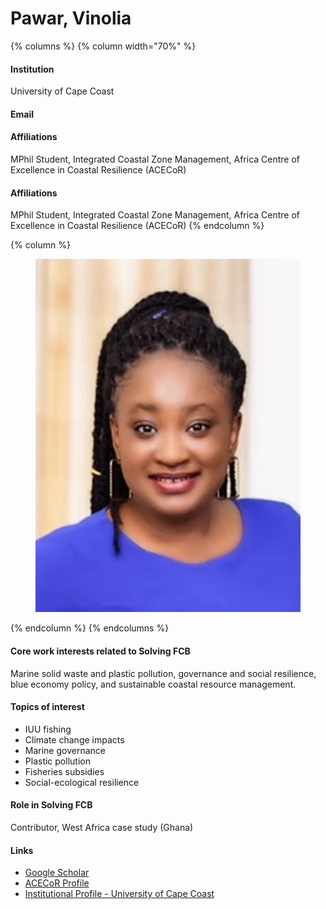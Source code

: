 # Pawar, Vinolia

{% columns %}
{% column width="70%" %}
#### Institution

University of Cape Coast

#### Email

#### Affiliations

MPhil Student, Integrated Coastal Zone Management, Africa Centre of Excellence in Coastal Resilience (ACECoR)

#### Affiliations

MPhil Student, Integrated Coastal Zone Management, Africa Centre of Excellence in Coastal Resilience (ACECoR)
{% endcolumn %}

{% column %}
<figure><img src="https://raw.githubusercontent.com/Solving-FCB/docs/refs/heads/main/.img/pawar-v.webp" alt=""></figure>
{% endcolumn %}
{% endcolumns %}

#### Core work interests related to Solving FCB

Marine solid waste and plastic pollution, governance and social resilience, blue economy policy, and sustainable coastal resource management.

#### Topics of interest

* IUU fishing
* Climate change impacts
* Marine governance
* Plastic pollution
* Fisheries subsidies
* Social-ecological resilience

#### Role in Solving FCB

Contributor, West Africa case study (Ghana)

#### Links

* [Google Scholar](https://scholar.google.com/scholar?hl=en\&as_sdt=0%2C5\&q=author%3A%22pawar%22+AND+%22Vinolia%22\&btnG=)
* [ACECoR Profile](https://acecor.ucc.edu.gh/)
* [Institutional Profile - University of Cape Coast](https://ucc.edu.gh/staff/vinolia-pawar)
